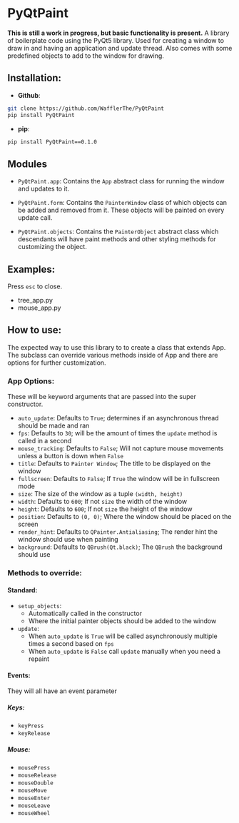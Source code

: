 # PyQtPaint
**This is still a work in progress, but basic functionality is present.**
A library of boilerplate code using the PyQt5 library. Used for creating a window to draw in and having an application and update thread. Also comes with some predefined objects to add to the window for drawing.

## Installation:
* **Github**:
```sh
git clone https://github.com/WafflerThe/PyQtPaint
pip install PyQtPaint
```
* **pip**:
```sh
pip install PyQtPaint==0.1.0
```

## Modules
* `PyQtPaint.app`:
Contains the `App` abstract class for running the window and updates to it.

* `PyQtPaint.form`:
Contains the `PainterWindow` class of which objects can be added and removed from it. These objects will be painted on every update call.

* `PyQtPaint.objects`:
Contains the `PainterObject` abstract class which descendants will have paint methods and other styling methods for customizing the object.

## Examples:
Press `esc` to close.
* tree_app.py
* mouse_app.py

## How to use:
The expected way to use this library to to create a class that extends App.
The subclass can override various methods inside of App and there are options for further customization.

### App Options:
These will be keyword arguments that are passed into the super constructor.
* `auto_update`: Defaults to `True`; determines if an asynchronous thread should be made and ran
* `fps`: Defaults to `30`; will be the amount of times the `update` method is called in a second
* `mouse_tracking`: Defaults to `False`; Will not capture mouse movements unless a button is down when `False`
* `title`: Defaults to `Painter Window`; The title to be displayed on the window
* `fullscreen`: Defaults to `False`; If `True` the window will be in fullscreen mode
* `size`: The size of the window as a tuple `(width, height)`
* `width`: Defaults to `600`; If not `size` the width of the window
* `height`: Defaults to `600`; If not `size` the height of the window
* `position`: Defaults to `(0, 0)`; Where the window should be placed on the screen
* `render_hint`: Defaults to `QPainter.Antialiasing`; The render hint the window should use when painting
* `background`: Defaults to `QBrush(Qt.black)`; The `QBrush` the background should use

### Methods to override:
#### Standard:
* `setup_objects`:
	* Automatically called in the constructor
	* Where the initial painter objects should be added to the window
* `update`:
	* When `auto_update` is `True` will be called asynchronously multiple times a second based on `fps`
	* When `auto_update` is `False` call `update` manually when you need a repaint
#### Events:
They will all have an event parameter
##### Keys:
* `keyPress`
* `keyRelease`
##### Mouse:
* `mousePress`
* `mouseRelease`
* `mouseDouble`
* `mouseMove`
* `mouseEnter`
* `mouseLeave`
* `mouseWheel`
